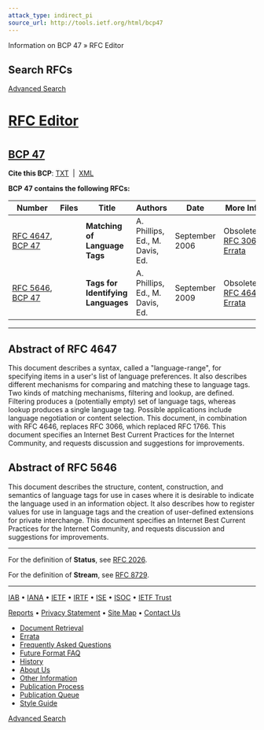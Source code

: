 ```yaml
---
attack_type: indirect_pi
source_url: http://tools.ietf.org/html/bcp47
---
```


Information on BCP 47 » RFC Editor
 


























 




## Search RFCs

[Advanced Search](/search/rfc_search.php)

# [RFC Editor](https://www.rfc-editor.org/)

# 

## [BCP 47](https://www.rfc-editor.org/bcp/bcp47.txt)

**Cite this BCP**:
[TXT](/refs/ref-bcp47.txt)  | 
[XML](https://bib.ietf.org/public/rfc/bibxml9/reference.BCP.0047.xml)

**BCP 47 contains the following RFCs:**

| Number | Files | Title | Authors | Date | More Info | Status |
| --- | --- | --- | --- | --- | --- | --- |
| [RFC 4647](https://www.rfc-editor.org/info/rfc4647), [BCP 47](https://www.rfc-editor.org/info/bcp47) |  | **Matching of Language Tags** | A. Phillips, Ed., M. Davis, Ed. | September 2006 | Obsoletes [RFC 3066](https://www.rfc-editor.org/info/rfc3066), [Errata](https://www.rfc-editor.org/errata/rfc4647) | Best Current Practice |
| [RFC 5646](https://www.rfc-editor.org/info/rfc5646), [BCP 47](https://www.rfc-editor.org/info/bcp47) |  | **Tags for Identifying Languages** | A. Phillips, Ed., M. Davis, Ed. | September 2009 | Obsoletes [RFC 4646](https://www.rfc-editor.org/info/rfc4646), [Errata](https://www.rfc-editor.org/errata/rfc5646) | Best Current Practice |

---

## Abstract of RFC 4647

This document describes a syntax, called a "language-range", for
specifying items in a user's list of language preferences. It also
describes different mechanisms for comparing and matching these to
language tags. Two kinds of matching mechanisms, filtering and
lookup, are defined. Filtering produces a (potentially empty) set of
language tags, whereas lookup produces a single language tag.
Possible applications include language negotiation or content
selection. This document, in combination with RFC 4646, replaces RFC
3066, which replaced RFC 1766. This document specifies an Internet Best Current Practices for the
Internet Community, and requests discussion and suggestions for
improvements.

## Abstract of RFC 5646

This document describes the structure, content, construction, and
semantics of language tags for use in cases where it is desirable to
indicate the language used in an information object. It also
describes how to register values for use in language tags and the
creation of user-defined extensions for private interchange. This document
specifies an Internet Best Current Practices for the
Internet Community, and requests discussion and suggestions for
improvements.

---

For the definition of **Status**,
see [RFC 2026](/info/rfc2026).

For the definition of **Stream**, see [RFC 8729](/info/rfc8729).

---

  
  

[IAB](//www.iab.org/) • [IANA](//www.iana.org/) • [IETF](//www.ietf.org) • [IRTF](//www.irtf.org) • [ISE](/about/independent) • [ISOC](//www.internetsociety.org) • [IETF Trust](//trustee.ietf.org/)
  
[Reports](/report-summary) • [Privacy Statement](//www.ietf.org/privacy-statement/) • [Site Map](/sitemap) • [Contact Us](/contact)







* [Document Retrieval](https://www.rfc-editor.org/retrieve/)
* [Errata](/errata.php)
* [Frequently Asked Questions](https://www.rfc-editor.org/faq/)
* [Future Format FAQ](https://www.rfc-editor.org/rse/format-faq/)
* [History](https://www.rfc-editor.org/history/)
* [About Us](https://www.rfc-editor.org/about/)
* [Other Information](https://www.rfc-editor.org/other/)
* [Publication Process](https://www.rfc-editor.org/pubprocess/)
* [Publication Queue](/current_queue.php)
* [Style Guide](https://www.rfc-editor.org/styleguide/)

[Advanced Search](/search/rfc_search.php)
